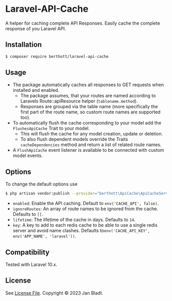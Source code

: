 # Laravel-API-Cache

A helper for caching complete API Responses. Easily cache the complete response of you Laravel API.

## Installation

```sh
$ composer require berthott/laravel-api-cache
```

## Usage

* The package automatically caches all responses to GET requests when installed and enabled.
  * The package assumes, that your routes are named according to Laravels Route::apiResource helper (`tablename.method`).
  * Responses are grouped via the table name (more specifically the first part of the route name, so custom route names are supported too).
* To automatically flush the cache corresponding to your model add the `FlushesApiCache` Trait to your model.
  * This will flush the cache for any model creation, update or deletion.
  * To also flush dependent models override the Traits `cacheDependencies` method and return a list of related route names.
* A `FlushApiCache` event listener is available to be connected with custom model events.

## Options

To change the default options use
```sh
$ php artisan vendor:publish --provider="berthott\ApiCache\ApiCacheServiceProvider" --tag="config"
```
* `enabled`: Enable the API caching. Default to `env('CACHE_API', false)`.
* `ignoreRoutes`: An array of route names to be ignored from the cache. Defaults to `[]`.
* `lifetime`: The lifetime of the cache in days. Defaults to `14`.
* `key`: A key to add to each redis cache to be able to use a single redis server and avoid name clashes. Defaults to`env('CACHE_API_KEY', env('APP_NAME', 'laravel'))`.

## Compatibility

Tested with Laravel 10.x.

## License

See [License File](license.md). Copyright © 2023 Jan Bladt.